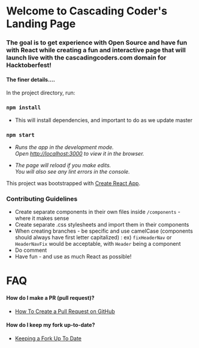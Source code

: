 # Welcome to Cascading Coder's Landing Page
### The goal is to get experience with Open Source and have fun with React while creating a fun and interactive page that will launch live with the cascadingcoders.com domain for Hacktoberfest! 


#### The finer details....

In the project directory, run:

### `npm install`
- This will install dependencies, and important to do  as we update master


### `npm start`
- _Runs the app in the development mode.<br />_
_Open [http://localhost:3000](http://localhost:3000) to view it in the browser._

- _The page will reload if you make edits.<br />_
	_You will also see any lint errors in the console._

This project was bootstrapped with [Create React App](https://github.com/facebook/create-react-app).

### Contributing Guidelines

- Create separate components in their own files inside `/components` -  where it makes sense
- Create separate .css stylesheets and import them in their components
- When creating branches - be specific and use camelCase (components should always have first letter capitalized) : ex) `fixHeaderNav` or `HeaderNavFix` would be acceptable, with `Header` being a component
- Do comment
- Have fun - and use as much React as possible!

# FAQ
#### How do I make a PR (pull request)? 
- [How To Create a Pull Request on GitHub](https://www.digitalocean.com/community/tutorials/how-to-create-a-pull-request-on-github)

#### How do I keep my fork up-to-date? 
- [Keeping a Fork Up To Date](https://gist.github.com/CristinaSolana/1885435) 
